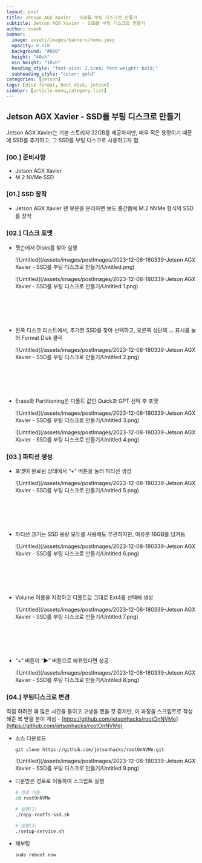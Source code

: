 ```yaml
---
layout: post
title: Jetson AGX Xavier - SSD를 부팅 디스크로 만들기
subtitle: Jetson AGX Xavier - SSD를 부팅 디스크로 만들기
author: useok
banner:
  image: assets/images/banners/home.jpeg
  opacity: 0.618
  background: "#000"
  height: "40vh"
  min_height: "10vh"
  heading_style: "font-size: 2.5rem; font-weight: bold;"
  subheading_style: "color: gold"
categories: [jetson]
tags: [disk format, boot disk, jetson]
sidebar: [article-menu,category-list] 
---
```

## Jetson AGX Xavier - SSD를 부팅 디스크로 만들기

Jetson AGX Xavier는 기본 스토리지 32GB를 제공하지만, 매우 적은 용량이기 때문에 SSD를 추가하고, 그 SSD를 부팅 디스크로 사용하고자 함

### [00.] 준비사항

- Jetson AGX Xavier
- M.2 NVMe SSD

### [01.] SSD 장착

- Jetson AGX Xavier 팬 부분을 분리하면 보드 중간쯤에 M.2 NVMe 형식의 SSD를 장착

### [02.] 디스크 포맷

- 젯슨에서 Disks를 찾아 실행
    
    ![Untitled](/assets/images/postImages/2023-12-08-180339-Jetson AGX Xavier - SSD를 부팅 디스크로 만들기/Untitled.png)
    
    ![Untitled](/assets/images/postImages/2023-12-08-180339-Jetson AGX Xavier - SSD를 부팅 디스크로 만들기/Untitled 1.png)
    
<br><br><br><br>  
- 왼쪽 디스크 리스트에서, 추가한 SSD를 찾아 선택하고, 오른쪽 상단의 … 표시를 눌러 Format Disk 클릭
    
    ![Untitled](/assets/images/postImages/2023-12-08-180339-Jetson AGX Xavier - SSD를 부팅 디스크로 만들기/Untitled 2.png)
    
<br><br><br><br>  
- Erase와 Partitioning은 디폴트 값인 Quick과 GPT 선택 후 포맷
    
    ![Untitled](/assets/images/postImages/2023-12-08-180339-Jetson AGX Xavier - SSD를 부팅 디스크로 만들기/Untitled 3.png)
    
    ![Untitled](/assets/images/postImages/2023-12-08-180339-Jetson AGX Xavier - SSD를 부팅 디스크로 만들기/Untitled 4.png)
    

### [03.] 파티션 생성

- 포맷이 완료된 상태에서 “+” 버튼을 눌러 파티션 생성
    
    ![Untitled](/assets/images/postImages/2023-12-08-180339-Jetson AGX Xavier - SSD를 부팅 디스크로 만들기/Untitled 5.png)
    
<br><br><br><br>  
- 파티션 크기는 SSD 용량 모두를 사용해도 무관하지만, 여유분 16GB를 남겨둠
    
    ![Untitled](/assets/images/postImages/2023-12-08-180339-Jetson AGX Xavier - SSD를 부팅 디스크로 만들기/Untitled 6.png)
    
<br><br><br><br>  
- Volume 이름을 지정하고 디폴트값 그대로 Ext4를 선택해 생성
    
    ![Untitled](/assets/images/postImages/2023-12-08-180339-Jetson AGX Xavier - SSD를 부팅 디스크로 만들기/Untitled 7.png)
    
<br><br><br><br>  
- “+” 버튼이 “▶︎” 버튼으로 바뀌었다면 성공
    
    ![Untitled](/assets/images/postImages/2023-12-08-180339-Jetson AGX Xavier - SSD를 부팅 디스크로 만들기/Untitled 8.png)
    

### [04.] 부팅디스크로 변경

직접 하려면 꽤 많은 시간을 들이고 고생을 했을 것 같지만, 이 과정을 스크립트로 작성해준 복 받을 분이 계심 - [https://github.com/jetsonhacks/rootOnNVMe](https://github.com/jetsonhacks/rootOnNVMe)

- 소스 다운로드
    
    `git clone https://github.com/jetsonhacks/rootOnNVMe.git`
    
    ![Untitled](/assets/images/postImages/2023-12-08-180339-Jetson AGX Xavier - SSD를 부팅 디스크로 만들기/Untitled 9.png)
    

- 다운받은 경로로 이동하여 스크립트 실행
    
    ```bash
    # 경로 이동
    cd rootOnNVMe
    
    # 실행(1)
    ./copy-rootfs-ssd.sh
    
    # 실행(2)
    ./setup-service.sh
    ```
    
- 재부팅
    
    `sudo reboot now`